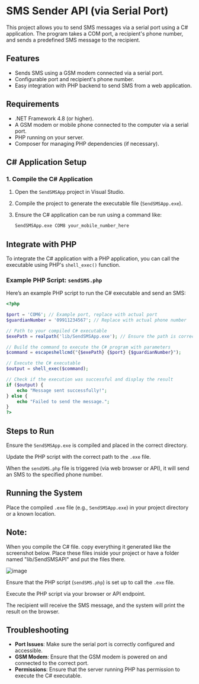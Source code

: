 # SMS Sender API (via Serial Port)

This project allows you to send SMS messages via a serial port using a C# application. The program takes a COM port, a recipient's phone number, and sends a predefined SMS message to the recipient.

## Features

- Sends SMS using a GSM modem connected via a serial port.
- Configurable port and recipient's phone number.
- Easy integration with PHP backend to send SMS from a web application.

## Requirements

- .NET Framework 4.8 (or higher).
- A GSM modem or mobile phone connected to the computer via a serial port.
- PHP running on your server.
- Composer for managing PHP dependencies (if necessary).

## C# Application Setup

### 1. Compile the C# Application

1. Open the `SendSMSApp` project in Visual Studio.
2. Compile the project to generate the executable file (`SendSMSApp.exe`).
3. Ensure the C# application can be run using a command like:

   ```bash
   SendSMSApp.exe COM8 your_mobile_number_here
   ```

## Integrate with PHP

To integrate the C# application with a PHP application, you can call the executable using PHP's `shell_exec()` function.

### Example PHP Script: `sendSMS.php`

Here’s an example PHP script to run the C# executable and send an SMS:

```php
<?php

$port = 'COM6'; // Example port, replace with actual port
$guardianNumber = '09911234567'; // Replace with actual phone number

// Path to your compiled C# executable
$exePath = realpath('lib/SendSMSApp.exe'); // Ensure the path is correct

// Build the command to execute the C# program with parameters
$command = escapeshellcmd("{$exePath} {$port} {$guardianNumber}");

// Execute the C# executable
$output = shell_exec($command);

// Check if the execution was successful and display the result
if ($output) {
    echo "Message sent successfully!";
} else {
    echo "Failed to send the message.";
}
?>
```

## Steps to Run

Ensure the `SendSMSApp.exe` is compiled and placed in the correct directory.

Update the PHP script with the correct path to the `.exe` file.

When the `sendSMS.php` file is triggered (via web browser or API), it will send an SMS to the specified phone number.

## Running the System

Place the compiled `.exe` file (e.g., `SendSMSApp.exe`) in your project directory or a known location.

## Note: 
When you compile the C# file. copy everything it generated like the screenshot below. Place these files
inside your project or have a folder named "lib/SendSMSAPI" and put the files there.

![image](https://github.com/user-attachments/assets/33582882-2707-4277-8521-568d3f53f55b)


Ensure that the PHP script (`sendSMS.php`) is set up to call the `.exe` file.

Execute the PHP script via your browser or API endpoint.

The recipient will receive the SMS message, and the system will print the result on the browser.

## Troubleshooting

- **Port Issues**: Make sure the serial port is correctly configured and accessible.
- **GSM Modem**: Ensure that the GSM modem is powered on and connected to the correct port.
- **Permissions**: Ensure that the server running PHP has permission to execute the C# executable.
